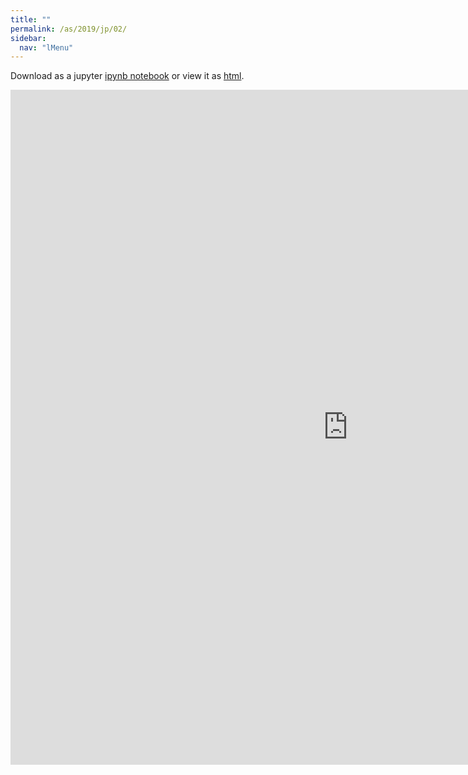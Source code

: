 ```yaml
---
title: ""
permalink: /as/2019/jp/02/
sidebar:
  nav: "lMenu"
---
```


Download as a jupyter [ipynb notebook](https://lamastex.github.io/scalable-data-science/as/2019/jp/02.ipynb) or view it as [html](https://lamastex.github.io/scalable-data-science/as/2019/jp/02.html).

<iframe src="https://lamastex.github.io/scalable-data-science/as/2019/jp/02.html" width="1080" height="1080" frameborder="0"></iframe>

